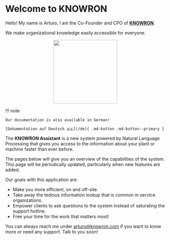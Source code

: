 # Welcome to KNOWRON

Hello! My name is Arturo, I am the Co-Founder and CPO of [**KNOWRON**](https://www.knowron.com/). 

We make organizational knowledge easily accessible for everyone.
<p align="center"><img src="https://uploads-ssl.webflow.com/5fb7dee20da971151ba8dd09/5fc63de6ce2996845e34e182_arturo.png" width="200"></p>

!!! note

    Our documentation is also available in German!

    [Dokumentation auf Deutsch 🇩🇪](/de){ .md-button .md-button--primary }

The **KNOWRON Assistant** is a new system powered by Natural Language Processing that gives you access to the information about your plant or machine faster than ever before.

The pages below will give you an overview of the capabilities of the system. This page will be periodically updated, particularly when new features are added.

Our goals with this application are:

- Make you more efficient, on and off-site.
- Take away the tedious information lookup that is common in service organizations.
- Empower clients to ask questions to the system instead of saturating the support hotline.
- Free your time for the work that matters most!

You can always reach me under <arturo@knowron.com> if you want to know more or need any support. Talk to you soon!
